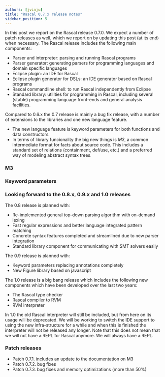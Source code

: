 ```yaml
---
authors: [jvinju]
title: "Rascal 0.7.x release notes"
sidebar_position: 5
---
```


In this post we report on the Rascal release 0.7.0. We expect a number of patch releases as well, which we report on by updating this post (at its end) when necessary. The Rascal release includes the following main components:

* Parser and interpreter: parsing and running Rascal programs
* Parser generator: generating parsers for programming languages and domain specific languages
* Eclipse plugin: an IDE for Rascal
* Eclipse plugin generator for DSLs: an IDE generator based on Rascal programs
* Rascal commandline shell: to run Rascal independently from Eclipse
* Standard library: utilities for programming in Rascal, including several (stable) programming language front-ends and general analysis facilities.

Compared to 0.6.x the 0.7 release is mainly a bug fix release, with a number of extensions to the libraries and one new language feature. 

* The new language feature is keyword parameters for both functions and data constructors. 
* In terms of library funcionality the big new things is *M3*, a common intermediate format for facts about source code. This includes a standard set of relations (containment, def/use, etc.) and a preferred way of modeling abstract syntax trees.

### M3

### Keyword parameters

### Looking forward to the 0.8.x, 0.9.x and 1.0 releases

The 0.8 release is planned with:

* Re-implemented general top-down parsing algorithm with on-demand lexing
* Fast regular expressions and better language integrated pattern matching
* Concrete syntax features completed and streamlined due to new parser integration
* Standard library component for communicating with SMT solvers easily

The 0.9 release is planned with:

* Keyword parameters replacing annotations completely
* New Figure library based on javascript

The 1.0 release is a big bang release which includes the following new components which have been developed over the last two years:

* The Rascal type checker
* Rascal compiler to RVM
* RVM interpreter

In 1.0 the old Rascal interpreter will still be included, but from here on its usage will be deprecated. We will be working to switch the IDE support to using the new infra-structure for a while and when this is finished the interpreter will not be released any longer. Note that this does not mean that we will not have a REPL for Rascal anymore. We will always have a REPL.

### Patch releases

* Patch 0.7.1. includes an update to the documentation on M3
* Patch 0.7.2. bug fixes
* Patch 0.7.3. bug fixes and memory optimizations (more than 50%)